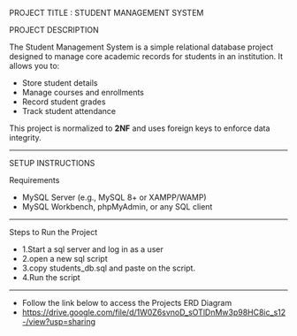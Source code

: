 PROJECT TITLE : STUDENT MANAGEMENT SYSTEM

PROJECT  DESCRIPTION

The Student Management System is a simple relational database project designed to manage core 
academic records for students in an institution. It allows you to:

- Store student details
- Manage courses and enrollments
- Record student grades
- Track student attendance


This project is normalized to **2NF** and uses foreign keys to enforce data integrity.

---

SETUP INSTRUCTIONS

 Requirements
- MySQL Server (e.g., MySQL 8+ or XAMPP/WAMP)
- MySQL Workbench, phpMyAdmin, or any SQL client

---



 Steps to Run the Project

- 1.Start a sql server and log in as a user
- 2.open a new sql script
- 3.copy students_db.sql and paste on the script.
- 4.Run the script

---
- Follow the link below to access the Projects ERD Diagram
- https://drive.google.com/file/d/1W0Z6svnoD_sOTlDnMw3p98HC8ic_s12-/view?usp=sharing
